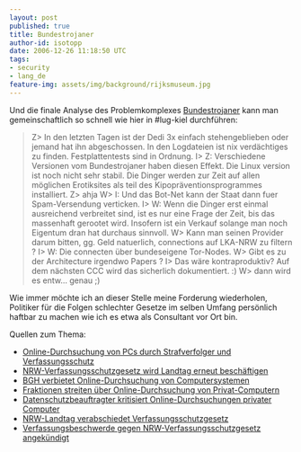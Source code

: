 ```yaml
---
layout: post
published: true
title: Bundestrojaner
author-id: isotopp
date: 2006-12-26 11:18:50 UTC
tags:
- security
- lang_de
feature-img: assets/img/background/rijksmuseum.jpg
---
```

Und die finale Analyse des Problemkomplexes <a href="http://www.lawblog.de/index.php/archives/2006/12/21/staatlich-organisierter-hausfriedensbruch/">Bundestrojaner</a> kann man gemeinschaftlich so schnell wie hier in #lug-kiel durchführen: <blockquote>Z> In den letzten Tagen ist der Dedi 3x einfach stehengeblieben oder jemand hat ihn abgeschossen. In den Logdateien ist nix verdächtiges zu finden. Festplattentests sind in Ordnung.
I> Z: Verschiedene Versionen vom Bundestrojaner haben diesen Effekt. Die Linux version ist noch nicht sehr stabil. Die Dinger werden zur Zeit auf allen möglichen Erotiksites als teil des Kipopräventionsprogrammes installiert.
Z> ahja
W> I: Und das Bot-Net kann der Staat dann fuer Spam-Versendung verticken.
I> W: Wenn die Dinger erst einmal ausreichend verbreitet sind, ist es nur eine Frage der Zeit, bis das massenhaft gerootet wird. Insofern ist ein Verkauf solange man noch Eigentum dran hat durchaus sinnvoll.
W> Kann man seinen Provider darum bitten, gg. Geld natuerlich, connections auf LKA-NRW zu filtern ?
I> W: Die connecten über bundeseigene Tor-Nodes.
W> Gibt es zu der Architecture irgendwo Papers ?
I> Das wäre kontraproduktiv? Auf dem nächsten CCC wird das sicherlich dokumentiert. :)
W> dann wird es entw... genau ;)</blockquote> Wie immer möchte ich an dieser Stelle meine Forderung wiederholen, Politiker für die Folgen schlechter Gesetze im selben Umfang persönlich haftbar zu machen wie ich es etwa als Consultant vor Ort bin.

Quellen zum Thema:
<ul>
<li><a href="http://www.heise.de/newsticker/meldung/82154">Online-Durchsuchung von PCs durch Strafverfolger und Verfassungsschutz</a></li><li><a href="http://www.heise.de/newsticker/meldung/82213">NRW-Verfassungsschutzgesetz wird Landtag erneut beschäftigen</a></li><li><a href="http://www.heise.de/newsticker/meldung/82341">BGH verbietet Online-Durchsuchung von Computersystemen</a></li><li><a href="http://www.heise.de/newsticker/meldung/82495">Fraktionen streiten über Online-Durchsuchung von Privat-Computern</a></li><li><a href="http://www.heise.de/newsticker/meldung/82507">Datenschutzbeauftragter kritisiert Online-Durchsuchungen privater Computer</a></li><li><a href="http://www.heise.de/newsticker/meldung/82814">NRW-Landtag verabschiedet Verfassungsschutzgesetz </a></li><li><a href="http://www.heise.de/newsticker/meldung/82834">Verfassungsbeschwerde gegen NRW-Verfassungsschutzgesetz angekündigt</a></li></ul>
